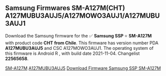 <h2>Samsung Firmwares SM-A127M(CHT) A127MUBU3AUJ5/A127MOWO3AUJ1/A127MUBU3AUJ1</h2>
Download the Samsung firmware for the ✅ <strong>Samsung SSP </strong> ⭐ <strong>SM-A127M</strong> with product code <strong>CHT</strong> <strong> from Chile</strong>. This firmware has version number PDA <strong>A127MUBU3AUJ5</strong> and CSC A127MOWO3AUJ1. The operating system of this firmware is Android R , with build date 2021-11-04. Changelist <strong>22565658</strong>.


[SM-A127M](https://samfirm.shop/samsung/model/SM-A127M)
[A127MUBU3AUJ5](https://samfirm.shop/samsung/pda/A127MUBU3AUJ5)
[Download Firmware Samsung SSP SM-A127M](https://samfirm.shop/samsung/firmware/471368)
